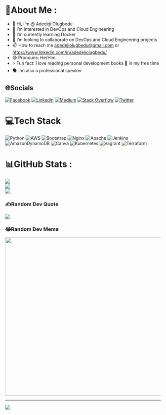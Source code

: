 # 💫About Me :
- 👋 Hi, I’m @ Adedeji Olugbedu
- 👀 I’m interested in DevOps and Cloud Engineering
- 🌱 I’m currently learning Docker
- 💞️ I’m looking to collaborate on DevOps and Cloud Engineering projects
- 📫 How to reach me adedejiolugbedu@gmail.com or https://www.linkedin.com/in/adedejiolugbedu/
- 😄 Pronouns: He/Him
- ⚡ Fun fact: I love reading personal development books 📕 in my free time
- 🗣 I'm also a professional speaker

## 🌐Socials
[![Facebook](https://img.shields.io/badge/Facebook-%231877F2.svg?logo=Facebook&logoColor=white)](https://facebook.com/olugbedu.adedeji) [![LinkedIn](https://img.shields.io/badge/LinkedIn-%230077B5.svg?logo=linkedin&logoColor=white)](https://linkedin.com/in/adedejiolugbedu) [![Medium](https://img.shields.io/badge/Medium-12100E?logo=medium&logoColor=white)](https://medium.com/@adedejiolugbedu) [![Stack Overflow](https://img.shields.io/badge/-Stackoverflow-FE7A16?logo=stack-overflow&logoColor=white)](https://stackoverflow.com/users/25493580) [![Twitter](https://img.shields.io/badge/Twitter-%231DA1F2.svg?logo=Twitter&logoColor=white)](https://twitter.com/dejiolugbedu) 

# 💻Tech Stack
![Python](https://img.shields.io/badge/python-3670A0?style=for-the-badge&logo=python&logoColor=ffdd54) ![AWS](https://img.shields.io/badge/AWS-%23FF9900.svg?style=for-the-badge&logo=amazon-aws&logoColor=white) ![Bootstrap](https://img.shields.io/badge/bootstrap-%23563D7C.svg?style=for-the-badge&logo=bootstrap&logoColor=white) ![Nginx](https://img.shields.io/badge/nginx-%23009639.svg?style=for-the-badge&logo=nginx&logoColor=white) ![Apache](https://img.shields.io/badge/apache-%23D42029.svg?style=for-the-badge&logo=apache&logoColor=white) ![Jenkins](https://img.shields.io/badge/jenkins-%232C5263.svg?style=for-the-badge&logo=jenkins&logoColor=white) ![AmazonDynamoDB](https://img.shields.io/badge/Amazon%20DynamoDB-4053D6?style=for-the-badge&logo=Amazon%20DynamoDB&logoColor=white) ![Canva](https://img.shields.io/badge/Canva-%2300C4CC.svg?style=for-the-badge&logo=Canva&logoColor=white) ![Kubernetes](https://img.shields.io/badge/kubernetes-%23326ce5.svg?style=for-the-badge&logo=kubernetes&logoColor=white) ![Vagrant](https://img.shields.io/badge/vagrant-%231563FF.svg?style=for-the-badge&logo=vagrant&logoColor=white) ![Terraform](https://img.shields.io/badge/terraform-%235835CC.svg?style=for-the-badge&logo=terraform&logoColor=white)
# 📊GitHub Stats :
![](https://github-readme-stats.vercel.app/api?username=olugbedu&theme=blueberry&hide_border=false&include_all_commits=false&count_private=true)<br/>
![](https://github-readme-streak-stats.herokuapp.com/?user=olugbedu&theme=blueberry&hide_border=false)<br/>
![](https://github-readme-stats.vercel.app/api/top-langs/?username=olugbedu&theme=blueberry&hide_border=false&include_all_commits=false&count_private=true&layout=compact)

### ✍️Random Dev Quote
![](https://quotes-github-readme.vercel.app/api?type=horizontal&theme=radical)

### 😂Random Dev Meme
<img src="https://random-memer.herokuapp.com/" width="512px"/>

---
[![](https://visitcount.itsvg.in/api?id=olugbedu&icon=0&color=0)](https://visitcount.itsvg.in)
